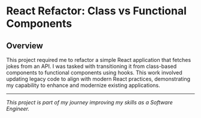 # React Refactor: Class vs Functional Components

## Overview

This project required me to refactor a simple React application that fetches jokes from an API. I was tasked with transitioning it from class-based components to functional components using hooks. This work involved updating legacy code to align with modern React practices, demonstrating my capability to enhance and modernize existing applications.

---

_This project is part of my journey improving my skills as a Software Engineer._
